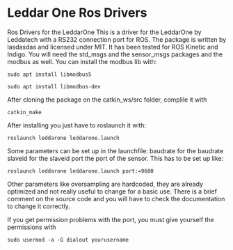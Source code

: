 # Leddar One Ros Drivers
Ros Drivers for the LeddarOne This is a driver for the LeddarOne by Leddatech with a RS232 connection port for ROS. The package is written by lasdasdas and licensed under MIT. It has been tested for ROS Kinetic and Indigo. 
You will need the std_msgs and the sensor_msgs packages and the modbus as well. You can install the modbus lib with:
```
sudo apt install libmodbus5

sudo apt install libmodbus-dev
```
After cloning the package on the catkin_ws/src folder, complile it with
```
catkin_make
```
After installing you just have to roslaunch it with:
```
roslaunch leddarone leddarone.launch
```
Some parameters can be set up in the launchfile:
baudrate for the baudrate
slaveid for the slaveid
port the port of the sensor.
This has to be set up like:
```
roslaunch leddarone leddarone.launch port:=9600
```
Other parameters like oversampling are hardcoded, they are already optimized and not really useful to change for a basic use. There is a brief comment on the source code and you will have to check the documentation to change it correctly.

If you get permission problems with the port, you must give yourself the permissions with
```
sudo usermod -a -G dialout yourusername
```
